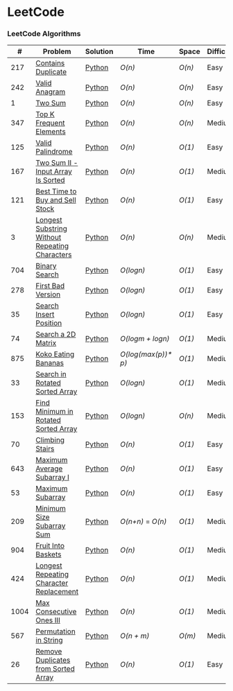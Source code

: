 LeetCode
========

### LeetCode Algorithms
 
 


| # | Problem | Solution | Time | Space | Difficulty |
|---| ------- | -------- | ---- | ----- | ---------- |
|217|[Contains Duplicate](https://leetcode.com/problems/contains-duplicate/) | [Python](./Arrays/ContainsDuplicate/containsDuplicate.py)|_O(n)_|_O(n)_|Easy|
|242|[Valid Anagram](https://leetcode.com/problems/valid-anagram/) | [Python](./Arrays/ValidAnagram/validAnagram.py)|_O(n)_|_O(n)_|Easy|
|1|[Two Sum](https://leetcode.com/problems/two-sum/) | [Python](./Arrays/TwoSum/twoSum.py)|_O(n)_|_O(n)_|Easy|
|347|[Top K Frequent Elements](https://leetcode.com/problems/top-k-frequent-elements/) | [Python](./Arrays/TopKFrequentElements/topKFrequentElements.py)|_O(n)_|_O(n)_|Medium|
|125|[Valid Palindrome](https://leetcode.com/problems/valid-palindrome/) | [Python](./TwoPointers/ValidPalindrome/validPalindrome.py)|_O(n)_|_O(1)_|Easy|
|167|[Two Sum II - Input Array Is Sorted](https://leetcode.com/problems/two-sum-ii-input-array-is-sorted/) | [Python](./TwoPointers/TwoSumIiInputArrayIsSorted/twoSumIiInputArrayIsSorted.py)|_O(n)_|_O(1)_|Medium|
|121|[Best Time to Buy and Sell Stock](https://leetcode.com/problems/best-time-to-buy-and-sell-stock/submissions/) | [Python](./SlidingWindows/BestTimeToBuyAndSellStock/bestTimeToBuyAndSellStock.py)|_O(n)_|_O(1)_|Easy|
|3|[Longest Substring Without Repeating Characters](https://leetcode.com/problems/longest-substring-without-repeating-characters/) | [Python](./SlidingWindow/LongestSubstringWithoutRepeatingCharacters/longestSubstringWithoutRepeatingCharacters.py)|_O(n)_|_O(n)_|Medium|
|704|[Binary Search](https://leetcode.com/problems/binary-search) | [Python](./BinarySearch/BinarySearch/binarySearch.py)|_O(logn)_|_O(1)_|Easy|
|278|[First Bad Version](https://leetcode.com/problems/first-bad-version/) | [Python](./BinarySearch/FirstBadVersion/firstBadVersion.py)|_O(logn)_|_O(1)_|Easy|
|35|[Search Insert Position](https://leetcode.com/problems/search-insert-position/) | [Python](./BinarySearch/SearchInsertPosition/searchInsertPosition.py)|_O(logn)_|_O(1)_|Easy|
|74|[Search a 2D Matrix](https://leetcode.com/problems/search-a-2d-matrix/) | [Python](./BinarySearch/SearchA2dMatrix/searchA2dMatrix.py)|_O(logm + logn)_|_O(1)_|Medium|
|875|[Koko Eating Bananas](https://leetcode.com/problems/koko-eating-bananas) | [Python](./BinarySearch/KokoEatingBananas/kokoEatingBananas.py)|_O(log(max(p))* p)_|_O(1)_|Medium|
|33|[Search in Rotated Sorted Array](https://leetcode.com/problems/search-in-rotated-sorted-array/) | [Python](./BinarySearch/SearchInRotatedSortedArray/searchInRotatedSortedArray.py)|_O(logn)_|_O(1)_|Medium|
|153|[Find Minimum in Rotated Sorted Array](https://leetcode.com/problems/find-minimum-in-rotated-sorted-array/) | [Python](./BinarySearch/FindMinimumInRotatedSortedArray/findMinimumInRotatedSortedArray.py)|_O(logn)_|_O(n)_|Medium|
|70|[Climbing Stairs](https://leetcode.com/problems/climbing-stairs) | [Python](./DynamicProgramming/ClimbingStairs/climbingStairs.py)|_O(n)_|_O(1)_|Easy|
|643|[Maximum Average Subarray I](https://leetcode.com/problems/maximum-average-subarray-i/) | [Python](./SlidingWindow/MaximumAverageSubarrayI/maximumAverageSubarrayI.py)|_O(n)_|_O(1)_|Easy|
|53|[Maximum Subarray](https://leetcode.com/problems/maximum-subarray/) | [Python](./Arrays/MaximumSubarray/maximumSubarray.py)|_O(n)_|_O(1)_|Easy|
|209|[Minimum Size Subarray Sum](https://leetcode.com/problems/minimum-size-subarray-sum) | [Python](./SlidingWindow/MinimumSizeSubarraySum/minimumSizeSubarraySum.py)|_O(n+n)_ = _O(n)_|_O(1)_|Medium|
|904|[Fruit Into Baskets](https://leetcode.com/problems/fruit-into-baskets) | [Python](./SlidingWindow/FruitIntoBaskets/fruitIntoBaskets.py)|_O(n)_|_O(1)_|Medium|
|424|[Longest Repeating Character Replacement](https://leetcode.com/problems/longest-repeating-character-replacement/) | [Python](./SlidingWindow/LongestRepeatingCharacterReplacement/longestRepeatingCharacterReplacement.py)|_O(n)_|_O(1)_|Medium|
|1004|[Max Consecutive Ones III](https://leetcode.com/problems/max-consecutive-ones-iii/) | [Python](./SlidingWindow/MaxConsecutiveOnesIii/maxConsecutiveOnesIii.py)|_O(n)_|_O(1)_|Medium|
|567|[Permutation in String](https://leetcode.com/problems/permutation-in-string/) | [Python](./SlidingWindow/PermutationInString/permutationInString.py)|_O(n + m)_|_O(m)_|Medium|
|26|[Remove Duplicates from Sorted Array](https://leetcode.com/problems/remove-duplicates-from-sorted-array/) | [Python](./TwoPointers/RemoveDuplicatesFromSortedArray/removeDuplicatesFromSortedArray.py)|_O(n)_|_O(1)_|Easy|

